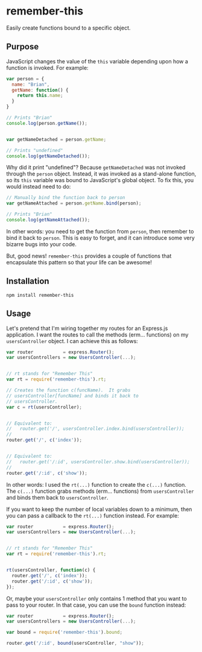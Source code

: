 # remember-this #

Easily create functions bound to a specific object.

## Purpose ##

JavaScript changes the value of the ```this``` variable depending upon how a function is invoked.  For example:

```javascript
var person = {
  name: "Brian",
  getName: function() {
    return this.name;
  }
}

// Prints "Brian"
console.log(person.getName());


var getNameDetached = person.getName;

// Prints "undefined"
console.log(getNameDetached());
```

Why did it print "undefined"?  Because ```getNameDetached``` was not invoked through the ```person``` object.  Instead, it was invoked as a stand-alone function, so its ```this``` variable was bound to JavaScript's global object.  To fix this, you would instead need to do:

```javascript
// Manually bind the function back to person
var getNameAttached = person.getName.bind(person);

// Prints "Brian"
console.log(getNameAttached());
```

In other words: you need to get the function from ```person```, then remember to bind it back to ```person```.  This is easy to forget, and it can introduce some very bizarre bugs into your code.

But, good news!  ```remember-this``` provides a couple of functions that encapsulate this pattern so that your life can be awesome!


## Installation ##

```
npm install remember-this
```

## Usage ##

Let's pretend that I'm wiring together my routes for an Express.js application.  I want the routes to call the methods (erm... functions) on my ```usersController``` object.  I can achieve this as follows:


```javascript
var router           = express.Router();
var usersControllers = new UsersController(...);


// rt stands for "Remember This"
var rt = require('remember-this').rt;

// Creates the function c(funcName).  It grabs
// usersController[funcName] and binds it back to
// usersController.
var c = rt(usersController);


// Equivalent to:
//   router.get('/', usersController.index.bind(usersController));
//
router.get('/', c('index'));


// Equivalent to:
//   router.get('/:id', usersController.show.bind(usersController));
//
router.get('/:id', c('show'));
```

In other words: I used the ```rt(...)``` function to create the ```c(...)``` function.  The ```c(...)``` function grabs methods (erm... functions) from ```usersController``` and binds them back to ```usersController```.

If you want to keep the number of local variables down to a minimum, then you can pass a callback to the ```rt(...)``` function instead.  For example:



```javascript
var router           = express.Router();
var usersControllers = new UsersController(...);


// rt stands for "Remember This"
var rt = require('remember-this').rt;


rt(usersController, function(c) {
  router.get('/', c('index'));
  router.get('/:id', c('show'));
});
```

Or, maybe your ```usersController``` only contains 1 method that you want to pass to your router.  In that case, you can use the ```bound``` function instead:

```javascript
var router           = express.Router();
var usersControllers = new UsersController(...);

var bound = require('remember-this').bound;

router.get('/:id', bound(usersController, "show"));
```